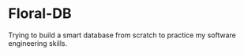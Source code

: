 # Floral-DB
Trying to build a smart database from scratch to practice my software engineering skills.
